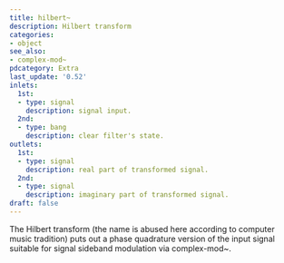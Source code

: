 ```yaml
---
title: hilbert~
description: Hilbert transform
categories:
- object
see_also:
- complex-mod~
pdcategory: Extra
last_update: '0.52'
inlets:
  1st:
  - type: signal
    description: signal input.
  2nd:
  - type: bang 
    description: clear filter's state.	
outlets:
  1st:
  - type: signal
    description: real part of transformed signal.
  2nd:
  - type: signal
    description: imaginary part of transformed signal.
draft: false
---
```

The Hilbert transform (the name is abused here according to computer music tradition) puts out a phase quadrature version of the input signal suitable for signal sideband modulation via complex-mod~.